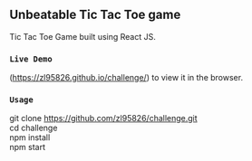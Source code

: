##  Unbeatable Tic Tac Toe game

Tic Tac Toe Game built using React JS.

### `Live Demo`

(https://zl95826.github.io/challenge/) to view it in the browser.

### `Usage`

git clone https://github.com/zl95826/challenge.git<br>
cd challenge<br>
npm install<br>
npm start
